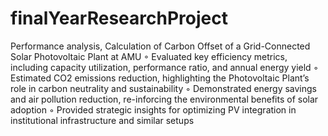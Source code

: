 # finalYearResearchProject
Performance analysis, Calculation of Carbon Offset of a Grid-Connected Solar Photovoltaic Plant at AMU
◦ Evaluated key efficiency metrics, including capacity utilization, performance ratio, and annual energy yield
◦ Estimated CO2 emissions reduction, highlighting the Photovoltaic Plant’s role in carbon neutrality and sustainability
◦ Demonstrated energy savings and air pollution reduction, re-inforcing the environmental benefits of solar adoption
◦ Provided strategic insights for optimizing PV integration in institutional infrastructure and similar setups

